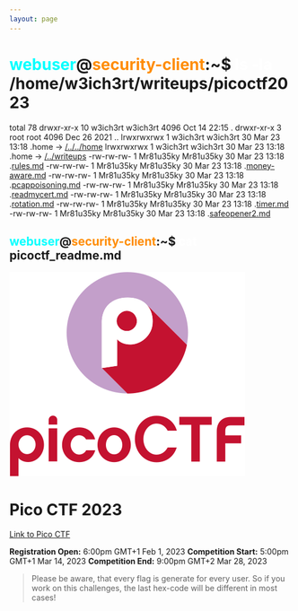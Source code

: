 ```yaml
---
layout: page
---
```


# <span style="color: cyan;">webuser</span>@<span style="color: darkorange;">security-client</span>:~$ <span style="color: white;">ls -la</span>  /home/w3ich3rt/writeups/picoctf2023
total 78
drwxr-xr-x 10 w3ich3rt w3ich3rt  4096 Oct 14 22:15 .
drwxr-xr-x  3 root     root      4096 Dec 26  2021 ..
lrwxrwxrwx  1 w3ich3rt w3ich3rt    30 Mar 23 13:18 .home -> [/../../home](/)
lrwxrwxrwx  1 w3ich3rt w3ich3rt    30 Mar 23 13:18 .home -> [/../writeups](/writeups)
-rw-rw-rw-  1 Mr81u35ky Mr81u35ky  30 Mar 23 13:18 .[rules.md](rules/rules)
-rw-rw-rw-  1 Mr81u35ky Mr81u35ky  30 Mar 23 13:18 .[money-aware.md](money-aware/money-aware)
-rw-rw-rw-  1 Mr81u35ky Mr81u35ky  30 Mar 23 13:18 .[pcappoisoning.md](PcapPoisoning/pcappoisoning)
-rw-rw-rw-  1 Mr81u35ky Mr81u35ky  30 Mar 23 13:18 .[readmycert.md](ReadMyCert/readmycert)
-rw-rw-rw-  1 Mr81u35ky Mr81u35ky  30 Mar 23 13:18 .[rotation.md](rotation/rotation)
-rw-rw-rw-  1 Mr81u35ky Mr81u35ky  30 Mar 23 13:18 .[timer.md](timer/timer)
-rw-rw-rw-  1 Mr81u35ky Mr81u35ky  30 Mar 23 13:18 .[safeopener2.md](safe_opener2/safeopener2)

## <span style="color: cyan;">webuser</span>@<span style="color: darkorange;">security-client</span>:~$ <span style="color: white;">cat</span>  picoctf_readme.md

![Pico CTF LOGO](/assets/picoctf/picoctf-logo.svg)

# Pico CTF 2023

[Link to Pico CTF](https://play.picoctf.org/)

**Registration Open:** 6:00pm GMT+1 Feb 1, 2023
**Competition Start:** 5:00pm GMT+1 Mar 14, 2023
**Competition End:** 9:00pm GMT+2 Mar 28, 2023

> Please be aware, that every flag is generate for every user. So if you work on this challenges, the last hex-code will be different in most cases!